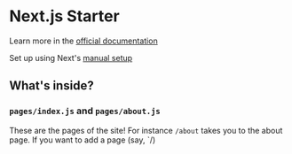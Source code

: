 # Next.js Starter

Learn more in the [official documentation](https://nextjs.org/learn/basics/getting-started)

Set up using Next's [manual setup](https://nextjs.org/docs#manual-setup)

## What's inside?

### `pages/index.js` and `pages/about.js`

These are the pages of the site! For instance `/about` takes you to the about page. If you want to add a page (say, `/)